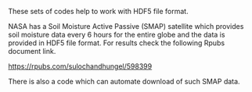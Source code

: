 These sets of codes help to work with HDF5 file format.

NASA has a Soil Moisture Active Passive (SMAP) satellite which provides soil moisture data every 6 hours for the entire globe and the data is provided in HDF5 file format. For results check the following Rpubs document link.

https://rpubs.com/sulochandhungel/598399

There is also a code which can automate download of such SMAP data.
